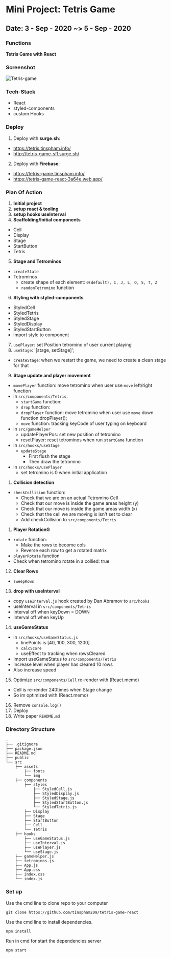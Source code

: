# Mini Project: Tetris Game

## Date: 3 - Sep - 2020 ~> 5 - Sep - 2020

### Functions

**Tetris Game with React**

### Screenshot

<img src="https://i.imgur.com/2WOulwg.png" alt="Tetris-game"/>

### Tech-Stack

- React
- styled-components
- custom Hooks

### Deploy

1. Deploy with **surge.sh**:

- https://tetris.tinspham.info/
- http://tetris-game-sff.surge.sh/

2. Deploy with **Firebase**:

- https://tetris-game.tinspham.info/
- https://tetris-game-react-3a64e.web.app/

### Plan Of Action

1. **Initial project**
2. **setup react & tooling**
3. **setup hooks useInterval**
4. **Scaffolding/Initial components**

- Cell
- Display
- Stage
- StartButton
- Tetris

5. **Stage and Tetrominos**

- `createState`
- Tetrominos
  - create shape of each element: `0(default), I, J, L, O, S, T, Z`
  - `randomTetromino` function

6. **Styling with styled-components**

- StyledCell
- StyledTetris
- StyledStage
- StyledDisplay
- StyledStartButton
- import style to component

7. `usePlayer`: set Position tetromino of user current playing
8. `useStage`: '[stage, setStage]';

- `createStage`: when we restart the game, we need to create a clean stage for that

9. **Stage update and player movement**

- `movePlayer` function: move tetromino when user use `move` left/right function
- in `src/components/Tetris`:
  - `startGame` function:
  - `drop` function:
  - `dropPlayer` function: move tetromino when user use `move` down function dropPlayer();
  - `move` function: tracking keyCode of user typing on keyboard
- in `src/gameHelper`
  - updatePlayerPos: set new position of tetromino
  - resetPlayer: reset tetrominos when run `startGame` function
- in `src/hooks/useStage`
  - `updateStage`
    - First flush the stage
    - Then draw the tetromino
- in `src/hooks/usePlayer`
  - set tetromino is 0 when initial application

1.  **Collision detection**

- `checkCollision` function:
  - Check that we are on an actual Tetromino Cell
  - Check that our move is inside the game areas height (y)
  - Check that our move is inside the game areas width (x)
  - Check that the cell we are moving is isn't set to clear
  - Add checkCollision to `src/components/Tetris`

1.  **Player RotationG**

- `rotate` function:
  - Make the rows to become cols
  - Reverse each row to get a rotated matrix
- `playerRotate` function
- Check when tetromino rotate in a collied: true

12. **Clear Rows**

- `sweepRows`

13. **drop with useInterval**

- copy `useInterval.js` hook created by Dan Abramov to `src/hooks`
- useInterval in `src/components/Tetris`
- Interval off when keyDown = DOWN
- Interval off when keyUp

14. **useGameStatus**

- in `src/hooks/useGameStatus.js`
  - linePoints is [40, 100, 300, 1200]
  - `calcScore`
  - useEffect to tracking when rowsCleared
- Import useGameStatus to `src/components/Tetris`
- Increase level when player has cleared 10 rows
- Also increase speed

15. Optimize `src/components/Cell` re-render with (React.memo)

- Cell is re-render 240times when Stage change
- So im optimized with (React.memo)

16. Remove `console.log()`
17. Deploy
18. Write paper `README.md`

### Directory Structure

```
.
├── .gitignore
├── package.json
├── README.md
├── public
└── src
    ├── assets
        ├── fonts
        └── img
    ├── components
        ├── styles
            ├── StyledCell.js
            ├── StyledDisplay.js
            ├── StyledStage.js
            ├── StyledStartButton.js
            └── StyledTetris.js
        ├── Display
        ├── Stage
        ├── StartButton
        ├── Cell
        └── Tetris
    ├── hooks
        ├── useGameStatus.js
        ├── useInterval.js
        ├── usePlayer.js
        └── useStage.js
    ├── gameHelper.js
    ├── tetrominos.js
    ├── App.js
    ├── App.css
    ├── index.css
    └── index.js
```

### Set up

Use the cmd line to clone repo to your computer

```
git clone https://github.com/tinspham209/tetris-game-react
```

Use the cmd line to install dependencies.

```
npm install
```

Run in cmd for start the dependencies server

```
npm start
```
